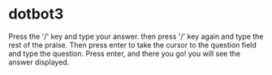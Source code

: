 # dotbot3
Press the '/' key and type your answer. then press '/' key again and type the rest of the praise.
Then press enter to take the cursor to the question field and type the question. Press enter, and there you go! you will see the answer displayed.
